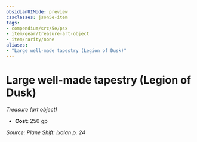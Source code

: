 ```yaml
---
obsidianUIMode: preview
cssclasses: json5e-item
tags:
- compendium/src/5e/psx
- item/gear/treasure-art-object
- item/rarity/none
aliases: 
- "Large well-made tapestry (Legion of Dusk)"
---
```

# Large well-made tapestry (Legion of Dusk)
*Treasure (art object)*  

- **Cost**: 250 gp

*Source: Plane Shift: Ixalan p. 24*